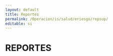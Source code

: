 ```yaml
---
layout: default
title: Reportes
permalink: /Operacion/is/salud/eriesgo/repsup/
editable: si
---
```


# REPORTES

